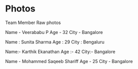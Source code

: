 # Photos
Team Member Raw photos

Name - Veerababu P
Age - 32 
City - Bangalore


Name : Sunita Sharma
Age : 29
City : Bengaluru


Name:- Karthik Ekanathan
Age :- 42
City:- Bangalore


Name - Mohammed Saqeeb Shariff
Age - 25
City - Bangalore
